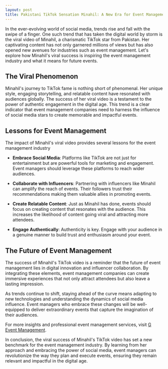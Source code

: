 ```yaml
---
layout: post
title: Pakistani TikTok Sensation Minahil: A New Era for Event Management
---
```



In the ever-evolving world of social media, trends rise and fall with the swipe of a finger. One such trend that has taken the digital world by storm is the viral video of Minahil, a charismatic TikTok star from Pakistan. Her captivating content has not only garnered millions of views but has also opened new avenues for industries such as event management. Let's explore how Minahil's viral success is inspiring the event management industry and what it means for future events.

## The Viral Phenomenon

Minahil's journey to TikTok fame is nothing short of phenomenal. Her unique style, engaging storytelling, and relatable content have resonated with audiences globally. The success of her viral video is a testament to the power of authentic engagement in the digital age. This trend is a clear indicator that event management companies need to harness the influence of social media stars to create memorable and impactful events.

## Lessons for Event Management

The impact of Minahil's viral video provides several lessons for the event management industry

- **Embrace Social Media**: Platforms like TikTok are not just for entertainment but are powerful tools for marketing and engagement. Event managers should leverage these platforms to reach wider audiences.

- **Collaborate with Influencers**: Partnering with influencers like Minahil can amplify the reach of events. Their followers trust their recommendations making them valuable allies in promoting events.

- **Create Relatable Content**: Just as Minahil has done, events should focus on creating content that resonates with the audience. This increases the likelihood of content going viral and attracting more attendees.

- **Engage Authentically**: Authenticity is key. Engage with your audience in a genuine manner to build trust and enthusiasm around your event.

## The Future of Event Management

The success of Minahil's TikTok video is a reminder that the future of event management lies in digital innovation and influencer collaboration. By integrating these elements, event management companies can create immersive experiences that not only attract attendees but also leave a lasting impression.

As trends continue to shift, staying ahead of the curve means adapting to new technologies and understanding the dynamics of social media influence. Event managers who embrace these changes will be well-equipped to deliver extraordinary events that capture the imagination of their audiences.

For more insights and professional event management services, visit [G Event Management](https://geventm.com/).

In conclusion, the viral success of Minahil's TikTok video has set a new benchmark for the event management industry. By learning from her approach and embracing the power of social media, event managers can revolutionize the way they plan and execute events, ensuring they remain relevant and impactful in the digital age.